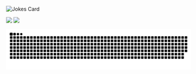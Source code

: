 
<!--
**janeidig/janeidig** is a ✨ _special_ ✨ repository because its `README.md` (this file) appears on your GitHub profile.

Here are some ideas to get you started:

- 🔭 I’m currently working on ...
- 🌱 I’m currently learning ...
- 👯 I’m looking to collaborate on ...
- 🤔 I’m looking for help with ...
- 💬 Ask me about ...
- 📫 How to reach me: ...
- 😄 Pronouns: ...
- ⚡ Fun fact: ...
-->
![Jokes Card](https://readme-jokes.vercel.app/api)

<div>
  <img width="420px" src="https://github-readme-stats.vercel.app/api?username=janeidig&show_icons=true">
  <img src="https://github-readme-stats.anuraghazra1.vercel.app/api/top-langs/?username=janeidig&layout=compact" />
</div>

![Snake animation](https://raw.githubusercontent.com/janeidig/janeidig/output/github-contribution-grid-snake-dark.svg)
